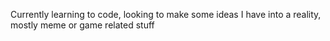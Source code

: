 Currently learning to code, looking to make some ideas I have into a reality, mostly meme or game related stuff
